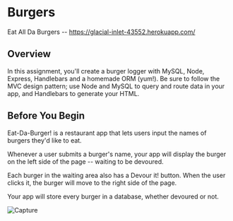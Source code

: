 # Burgers
Eat All Da Burgers -- https://glacial-inlet-43552.herokuapp.com/

## Overview

In this assignment, you'll create a burger logger with MySQL, Node, Express, Handlebars and a homemade ORM (yum!). Be sure to follow the MVC design pattern; use Node and MySQL to query and route data in your app, and Handlebars to generate your HTML.


## Before You Begin

Eat-Da-Burger! is a restaurant app that lets users input the names of burgers they'd like to eat.

Whenever a user submits a burger's name, your app will display the burger on the left side of the page -- waiting to be devoured.

Each burger in the waiting area also has a Devour it! button. When the user clicks it, the burger will move to the right side of the page.

Your app will store every burger in a database, whether devoured or not.

![Capture](https://user-images.githubusercontent.com/56567819/74196973-0daa0000-4c24-11ea-84e4-120e85502f71.PNG)